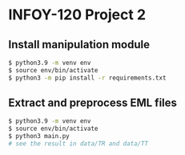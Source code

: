 # INFOY-120 Project 2

## Install manipulation module

```bash
$ python3.9 -m venv env
$ source env/bin/activate
$ python3 -m pip install -r requirements.txt
```

## Extract and preprocess EML files

```bash
$ python3.9 -m venv env
$ source env/bin/activate
$ python3 main.py
# see the result in data/TR and data/TT
```
